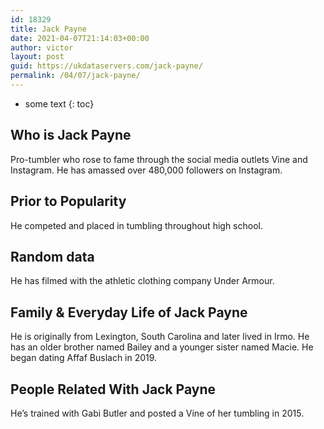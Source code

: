 ```yaml
---
id: 18329
title: Jack Payne
date: 2021-04-07T21:14:03+00:00
author: victor
layout: post
guid: https://ukdataservers.com/jack-payne/
permalink: /04/07/jack-payne/
---
```


* some text
{: toc}


## Who is Jack Payne



Pro-tumbler who rose to fame through the social media outlets Vine and Instagram. He has amassed over 480,000 followers on Instagram. 

                
                
                
## Prior to Popularity



He competed and placed in tumbling throughout high school.

                
                
                
## Random data



He has filmed with the athletic clothing company Under Armour.

                
                
                
## Family & Everyday Life of Jack Payne



He is originally from Lexington, South Carolina and later lived in Irmo. He has an older brother named Bailey and a younger sister named Macie. He began dating Affaf Buslach in 2019.

                
                
                
## People Related With Jack Payne



He&#8217;s trained with Gabi Butler and posted a Vine of her tumbling in 2015.

                
              
            
          
          
          